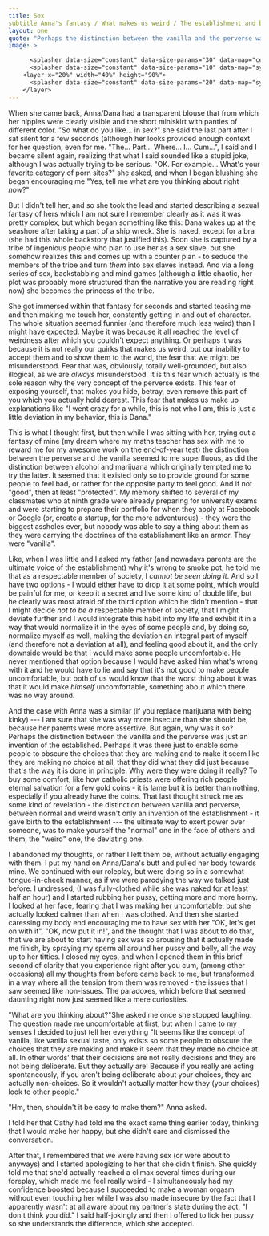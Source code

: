 ```yaml
---
title: Sex
subtitle Anna's fantasy / What makes us weird / The establishment and being normal
layout: one
quote: "Perhaps the distinction between the vanilla and the perverse was just an invention of the established. Perhaps it was there just to enable some people to obscure the choices that they are making and to make it seem like they are making no choice at all, that they did what they did just because that's the way it is done in principle."
image: >

      <splasher data-size="constant" data-size-params="30" data-map="centerProximity" data-params="10"></splasher>
      <splasher data-size="constant" data-size-params="10" data-map="symmetry" data-params="5000"></splasher>
    <layer x="20%" width="40%" height="90%">
      <splasher data-size="constant" data-size-params="20" data-map="symmetry" data-params="700"></splasher>
    </layer>
---
```


When she came back, Anna/Dana had a transparent blouse that from which her nipples were clearly visible and the short miniskirt with panties of different color. <span class="voice-anna"> "So what do you like... in sex?"</span> she said the last part after I sat silent for a few seconds (although her looks provided enough context for her question, even for me. <span class="voice-maxim">"The... Part... Where... I... Cum..."</span>, I said and I became silent again, realizing that what I said sounded like a stupid joke, although I was actually trying to be serious. "OK. For example... What's your favorite category of porn sites?" she asked, and when I began blushing she began encouraging me "Yes, tell me what are you thinking about right *now*?"

But I didn't tell her, and so she took the lead and started describing a sexual fantasy of hers which I am not sure I remember clearly as it was it was pretty complex, but which began something like this: Dana wakes up at the seashore after taking a part of a ship wreck. She is naked, except for a bra (she had this whole backstory that justified this). Soon she is captured by a tribe of ingenious people who plan to use her as a sex slave, but she somehow realizes this and comes up with a counter plan - to seduce the members of the tribe and turn *them* into sex slaves instead. And via a long series of sex, backstabbing and mind games (although a little chaotic, her plot was probably more structured than the narrative you are reading right now) she becomes the princess of the tribe.

She got immersed within that fantasy for seconds and started teasing me and then making me touch her, constantly getting in and out of character. The whole situation seemed funnier (and therefore much less weird) than I might have expected. Maybe it was because it all reached the level of weirdness after which you couldn't expect anything. Or perhaps it was because it is not really our quirks that makes us weird, but our inability to accept them and to show them to the world, the fear that we might be misunderstood. Fear that was, obviously, totally well-grounded, but also illogical, as we are *always* misunderstood. It is this fear which actually is the sole reason why the very concept of the perverse exists. This fear of exposing yourself, that makes you hide, betray, even remove this part of you which you actually hold dearest. This fear that makes us make up explanations like "I went crazy for a while, this is not who I am, this is just a little deviation in my behavior, this is Dana."

This is what I thought first, but then while I was sitting with her, trying out a fantasy of mine (my dream where my maths teacher has sex with me to reward me for my awesome work on the end-of-year test) the distinction between the perverse and the vanilla seemed to me superfluous, as did the distinction between alcohol and marijuana which originally tempted me to try the latter. It seemed that it existed only so to provide ground for some people to feel bad, or rather for the opposite party to feel good. And if not "good", then at least "protected". My memory shifted to several of my classmates who at ninth grade were already preparing for university exams and were starting to prepare their portfolio for when they apply at Facebook or Google (or, create a startup, for the more adventurous) - they were the biggest assholes ever, but nobody was able to say a thing about them as they were carrying the doctrines of the establishment like an armor. They were "vanilla". 

Like, when I was little and I asked my father (and nowadays parents are the ultimate voice of the establishment) why it's wrong to smoke pot, he told me that as a respectable member of society, I *cannot be seen doing it*. And so I have two options - I would either have to drop it at some point, which would be painful for me, or keep it a secret and live some kind of double life, but he clearly was most afraid of the third option which he didn't mention - that I might decide *not to be a* respectable member of society, that I might deviate further and I would integrate this habit into my life and exhibit it in a way that would normalize it in the eyes of some people and, by doing so, normalize myself as well, making the deviation an integral part of myself (and therefore not a deviation at all), and feeling good about it, and the only downside would be that I would make some people uncomfortable. He never mentioned that option because I would have asked him what's wrong with it and he would have to lie and say that it's not good to make people uncomfortable, but both of us would know that the worst thing about it was that it would make *himself* uncomfortable, something about which there was no way around. 

And the case with Anna was a similar (if you replace marijuana with being kinky) --- I am sure that she was way more insecure than she should be, because her parents were more assertive. But again, why was it so? Perhaps the distinction between the vanilla and the perverse was just an invention of the established. Perhaps it was there just to enable some people to obscure the choices that they are making and to make it seem like they are making no choice at all, that they did what they did just because that's the way it is done in principle. Why were they were doing it really? To buy some comfort, like how catholic priests were offering rich people eternal salvation for a few gold coins - it is lame but it is better than nothing, especially if you already have the coins. That last thought struck me as some kind of revelation - the distinction between vanilla and perverse, between normal and weird wasn't only an invention of the establishment - it gave birth to the establishment --- the ultimate way to exert power over someone, was to make yourself the "normal" one in the face of others and them, the "weird" one, the deviating one.

I abandoned my thoughts, or rather I left them be, without actually engaging with them. I put my hand on Anna/Dana's butt and pulled her body towards mine. We continued with our roleplay, but were doing so in a somewhat tongue-in-cheek manner, as if we were parodying the way we talked just before. I undressed, (I was fully-clothed while she was naked for at least half an hour) and I started rubbing her pussy, getting more and more horny. I looked at her face, fearing that I was making her uncomfortable, but she actually looked calmer than when I was clothed. And then she started caressing my body end encouraging me to have sex with her <span class="voice-anna">"OK, let's get on with it"</span>, <span class="voice-anna">"OK, now put it in!"</span>, and the thought that I was about to do that, that we are about to start having sex was so arousing that it actually made me finish, by spraying my sperm all around her pussy and belly, all the way up to her titties. I closed my eyes, and when I opened them in this brief second of clarity that you experience right after you cum, (among other occasions) all my thoughts from before came back to me, but transformed in a way where all the tension from them was removed - the issues that I saw seemed like non-issues. The paradoxes, which before that seemed daunting right now just seemed like a mere curiosities.

 <span class="voice-anna">"What are you thinking about?"</span>She asked me once she stopped laughing. The question made me uncomfortable at first, but when I came to my senses I decided to just tell her everything <span class="voice-maxim">"It seems like the concept of vanilla, like vanilla sexual taste, only exists so some people to obscure the choices that they are making and make it seem that they made no choice at all. In other words' that their decisions are not really decisions and they are not being deliberate. But they actually are! Because if you really are acting spontaneously, if you aren't being deliberate about your choices, they are actually non-choices. So it wouldn't actually matter how they (your choices) look to other people."</span>

 <span class="voice-anna">"Hm, then, shouldn't it be easy to make them?" </span>Anna asked.  

 I told her that Cathy had told me the exact same thing earlier today, thinking that I would make her happy, but she didn't care and dismissed the conversation. 

After that, I remembered that we were having sex (or were about to anyways) and I started apologizing to her that she didn't finish. She quickly told me that she'd actually reached a climax several times during our foreplay, which made me feel really weird - I simultaneously had my confidence boosted because I succeeded to make a woman orgasm without even touching her while I was also made insecure by the fact that I apparently wasn't at all aware about my partner's state during the act. <span class="voice-maxim">"I don't think you did."</span> I said half-jokingly and then I offered to lick her pussy so she understands the difference, which she accepted.
